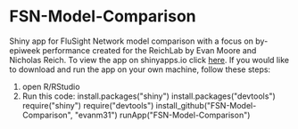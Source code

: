 # FSN-Model-Comparison


Shiny app for FluSight Network model comparison with a focus on by-epiweek performance created for the ReichLab by Evan Moore and Nicholas Reich. To view the app on shinyapps.io click [here](https://ermoore.shinyapps.io/FSN_Model_Comparison/). If you would like to download and run the app on your own machine, follow these steps: 
1. open R/RStudio
2. Run this code: install.packages("shiny") install.packages("devtools") require("shiny") require("devtools") install_github("FSN-Model-Comparison", "evanm31") runApp("FSN-Model-Comparison")
